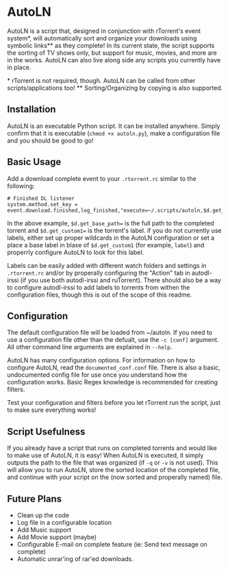 # AutoLN

AutoLN is a script that, designed in conjunction with rTorrent's event system\*, will
automatically sort and organize your downloads using symbolic links\*\* as they
complete! In its current state, the script supports the sorting of TV shows
only, but support for music, movies, and more are in the works. AutoLN can also
live along side any scripts you currently have in place.

\* rTorrent is not required, though. AutoLN can be called from other scripts/applications too!
\*\* Sorting/Organizing by copying is also supported.


## Installation

AutoLN is an executable Python script. It can be installed anywhere. Simply
confirm that it is executable (`chmod +x autoln.py`), make a configuration
file and you should be good to go!

## Basic Usage

Add a download complete event to your `.rtorrent.rc` similar to the
following:

	# Finished DL listener
	system.method.set_key = event.download.finished,log_finished,"execute=~/.scripts/autoln,$d.get_base_path=,$d.get_custom1="

In the above example, `$d.get_base_path=` is the full path to the completed
torrent and `$d.get_custom1=` is the torrent's label. if you do not currently
use labels, either set up proper wildcards in the AutoLN configuration or
set a place a base label in blase of `$d.get_custom1` (for example, `label`)
and properrly configure AutoLN to look for this label.

Labels can be easily added with different watch folders and settings in
`.rtorrent.rc` and/or by properally configuring the "Action" tab in
autodl-irssi (if you use both autodl-irssi and ruTorrent). There should
also be a way to configure autodl-irssi to add labels to torrents from
withen the configuration files, though this is out of the scope of this
readme.

## Configuration

The default configuration file will be loaded from ~/autoln. If you need to
use a configuration file other than the defualt, use the `-c [conf]`
argument. All other command line arguments are explained in `--help`.

AutoLN has many configuration options. For information on how to configure
AutoLN, read the `documented_conf.conf` file. There is also a basic,
undocumented config file for use once you understand how the configuration
works. Basic Regex knowledge is recommended for creating filters.

Test your configuration and filters before you let rTorrent run the script,
just to make sure everything works!

## Script Usefulness

If you already have a script that runs on completed torrents and would like
to make use of AutoLN, it is easy! When AutoLN is executed, it simply outputs
the path to the file that was organized (if `-q` or `-v` is not used). This
will allow you to run AutoLN, store the sorted location of the completed file,
and continue with your script on the (now sorted and properally named) file.

## Future Plans

* Clean up the code
* Log file in a configurable location
* Add Music support
* Add Movie support (maybe)
* Configurable E-mail on complete feature (ie: Send text message on complete)
* Automatic unrar'ing of rar'ed downloads.